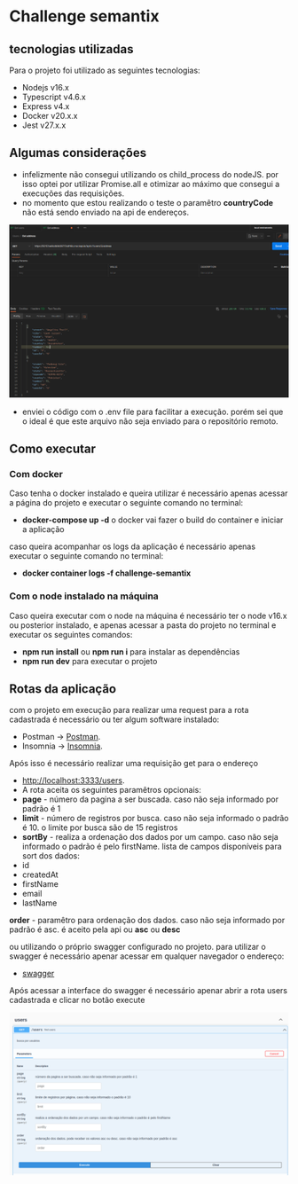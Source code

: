# Challenge semantix

## tecnologias utilizadas
Para o projeto foi utilizado as seguintes tecnologias:
* Nodejs v16.x
* Typescript v4.6.x
* Express v4.x
* Docker v20.x.x
* Jest v27.x.x

## Algumas considerações
* infelizmente não consegui utilizando os child_process do nodeJS. por isso optei por utilizar Promise.all e otimizar ao máximo que consegui a execuções das requisições.
* no momento que estou realizando o teste o paramêtro **countryCode** não está sendo enviado na api de endereços.

![countryCode.](./images/countryCode.png)

* enviei o código com o .env file para facilitar a execução. porém sei que o ideal é que este arquivo não seja enviado para o repositório remoto.

## Como executar

### Com docker
Caso tenha o docker instalado e queira utilizar é necessário apenas acessar a página do projeto e executar o seguinte comando no terminal:
* **docker-compose up -d** o docker vai fazer o build do container e iniciar a aplicação

caso queira acompanhar os logs da aplicação é necessário apenas executar o seguinte comando no terminal:
* **docker container logs -f challenge-semantix**

### Com o node instalado na máquina
Caso queira executar com o node na máquina é necessário ter o node v16.x ou posterior instalado, e apenas acessar a pasta do projeto no terminal e executar os seguintes comandos:

* **npm run install** ou **npm run i** para instalar as dependências
* **npm run dev** para executar o projeto


## Rotas da aplicação
com o projeto em execução para realizar uma request para a rota cadastrada é necessário ou ter algum software instalado:
* Postman ->  [Postman](https://www.postman.com).
* Insomnia -> [Insomnia](https://insomnia.rest/download).

Após isso é necessário realizar uma requisição get para o endereço
* [http://localhost:3333/users](http://localhost:3333/users).
* A rota aceita os seguintes paramêtros opcionais:
* **page** - número da pagina a ser buscada. caso não seja informado por padrão é 1
* **limit** - número de registros por busca. caso não seja informado o padrão é 10. o limite por busca são de 15 registros
* **sortBy** - realiza a ordenação dos dados por um campo. caso não seja informado o padrão é pelo firstName. lista de campos disponíveis para sort dos dados:
* id
* createdAt
* firstName
* email
* lastName

**order** - paramêtro para ordenação dos dados. caso não seja informado por padrão é asc. é aceito pela api ou **asc** ou **desc**

ou utilizando o próprio swagger configurado no projeto. para utilizar o swagger é necessário apenar acessar em qualquer navegador o endereço:

* [swagger](http://localhost:3333/api-docs)

Após acessar a interface do swagger é necessário apenar abrir a rota users cadastrada e clicar no botão execute

![Swagger da aplicação.](./images/swagger.png "Swagger")
